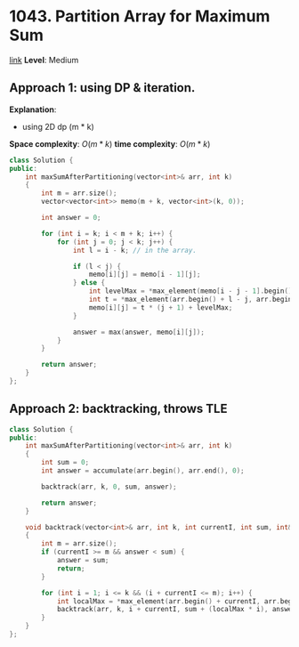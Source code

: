 # 1043. Partition Array for Maximum Sum

[link](https://leetcode.com/problems/partition-array-for-maximum-sum/)
**Level**: Medium

## Approach 1: using DP & iteration.
**Explanation**:

- using 2D dp (m * k)

**Space complexity**: $O(m*k)$
**time complexity**: $O(m*k)$

```cpp
class Solution {
public:
    int maxSumAfterPartitioning(vector<int>& arr, int k)
    {
        int m = arr.size();
        vector<vector<int>> memo(m + k, vector<int>(k, 0));

        int answer = 0;

        for (int i = k; i < m + k; i++) {
            for (int j = 0; j < k; j++) {
                int l = i - k; // in the array.

                if (l < j) {
                    memo[i][j] = memo[i - 1][j];
                } else {
                    int levelMax = *max_element(memo[i - j - 1].begin(), memo[i - j - 1].end());
                    int t = *max_element(arr.begin() + l - j, arr.begin() + l + 1);
                    memo[i][j] = t * (j + 1) + levelMax;
                }

                answer = max(answer, memo[i][j]);
            }
        }

        return answer;
    }
};

```

## Approach 2: backtracking, throws TLE

```cpp
class Solution {
public:
    int maxSumAfterPartitioning(vector<int>& arr, int k)
    {
        int sum = 0;
        int answer = accumulate(arr.begin(), arr.end(), 0);

        backtrack(arr, k, 0, sum, answer);

        return answer;
    }

    void backtrack(vector<int>& arr, int k, int currentI, int sum, int& answer)
    {
        int m = arr.size();
        if (currentI >= m && answer < sum) {
            answer = sum;
            return;
        }

        for (int i = 1; i <= k && (i + currentI <= m); i++) {
            int localMax = *max_element(arr.begin() + currentI, arr.begin() + currentI + i);
            backtrack(arr, k, i + currentI, sum + (localMax * i), answer);
        }
    }
};
```
